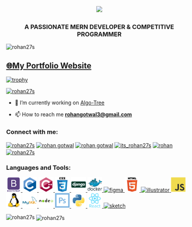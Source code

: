 <h1 align="center"><img src="https://media1.tenor.com/images/25de5ae4b3a35de905166d6a8cc92411/tenor.gif?itemid=13245309"></h1>
<h3 align="center">A PASSIONATE MERN DEVELOPER & COMPETITIVE PROGRAMMER</h3>

<p align="left"> <img src="https://komarev.com/ghpvc/?username=rohan27s&label=Profile%20views&color=0e75b6&style=flat" alt="rohan27s" /> </p>

<a href="https://rohan-27s.web.app/"><h2>🌐My Portfolio Website</h2></a>

[![trophy](https://github-profile-trophy.vercel.app/?username=Rohan27s&theme=onedark)](https://github.com/Rohan27s/github-profile-trophy)


<p align="left"> <a href="https://twitter.com/rohan27s" target="blank"><img src="https://img.shields.io/twitter/follow/rohan27s?logo=twitter&style=for-the-badge" alt="rohan27s" /></a> </p>

- 🔭 I’m currently working on [Algo-Tree](https://github.com/Algo-Phantoms/Algo-Tree)




- 📫 How to reach me **rohangotwal3@gmail.com**

<h3 align="left">Connect with me:</h3>
<p align="left">
<a href="https://twitter.com/rohan27s" target="blank"><img align="center" src="https://cdn.jsdelivr.net/npm/simple-icons@3.0.1/icons/twitter.svg" alt="rohan27s" height="30" width="40" /></a>
<a href="https://linkedin.com/in/rohan gotwal" target="blank"><img align="center" src="https://cdn.jsdelivr.net/npm/simple-icons@3.0.1/icons/linkedin.svg" alt="rohan gotwal" height="30" width="40" /></a>
<a href="https://fb.com/rohan gotwal" target="blank"><img align="center" src="https://cdn.jsdelivr.net/npm/simple-icons@3.0.1/icons/facebook.svg" alt="rohan gotwal" height="30" width="40" /></a>
<a href="https://instagram.com/its_rohan27s" target="blank"><img align="center" src="https://cdn.jsdelivr.net/npm/simple-icons@3.0.1/icons/instagram.svg" alt="its_rohan27s" height="30" width="40" /></a>
<a href="https://www.youtube.com/c/rohan" target="blank"><img align="center" src="https://cdn.jsdelivr.net/npm/simple-icons@3.0.1/icons/youtube.svg" alt="rohan" height="30" width="40" /></a>
<a href="https://www.codechef.com/users/rohan27s" target="blank"><img align="center" src="https://cdn.jsdelivr.net/npm/simple-icons@3.1.0/icons/codechef.svg" alt="rohan27s" height="30" width="40" /></a>
</p>

<h3 align="left">Languages and Tools:</h3>
<p align="left"> <a href="https://getbootstrap.com" target="_blank"> <img src="https://raw.githubusercontent.com/devicons/devicon/master/icons/bootstrap/bootstrap-plain-wordmark.svg" alt="bootstrap" width="40" height="40"/> </a> <a href="https://www.cprogramming.com/" target="_blank"> <img src="https://raw.githubusercontent.com/devicons/devicon/master/icons/c/c-original.svg" alt="c" width="40" height="40"/> </a> <a href="https://www.w3schools.com/cpp/" target="_blank"> <img src="https://raw.githubusercontent.com/devicons/devicon/master/icons/cplusplus/cplusplus-original.svg" alt="cplusplus" width="40" height="40"/> </a> <a href="https://www.w3schools.com/css/" target="_blank"> <img src="https://raw.githubusercontent.com/devicons/devicon/master/icons/css3/css3-original-wordmark.svg" alt="css3" width="40" height="40"/> </a> <a href="https://www.djangoproject.com/" target="_blank"> <img src="https://raw.githubusercontent.com/devicons/devicon/master/icons/django/django-original.svg" alt="django" width="40" height="40"/> </a> <a href="https://www.docker.com/" target="_blank"> <img src="https://raw.githubusercontent.com/devicons/devicon/master/icons/docker/docker-original-wordmark.svg" alt="docker" width="40" height="40"/> </a> <a href="https://www.figma.com/" target="_blank"> <img src="https://www.vectorlogo.zone/logos/figma/figma-icon.svg" alt="figma" width="40" height="40"/> </a> <a href="https://www.w3.org/html/" target="_blank"> <img src="https://raw.githubusercontent.com/devicons/devicon/master/icons/html5/html5-original-wordmark.svg" alt="html5" width="40" height="40"/> </a> <a href="https://www.adobe.com/in/products/illustrator.html" target="_blank"> <img src="https://www.vectorlogo.zone/logos/adobe_illustrator/adobe_illustrator-icon.svg" alt="illustrator" width="40" height="40"/> </a> <a href="https://developer.mozilla.org/en-US/docs/Web/JavaScript" target="_blank"> <img src="https://raw.githubusercontent.com/devicons/devicon/master/icons/javascript/javascript-original.svg" alt="javascript" width="40" height="40"/> </a> <a href="https://www.linux.org/" target="_blank"> <img src="https://raw.githubusercontent.com/devicons/devicon/master/icons/linux/linux-original.svg" alt="linux" width="40" height="40"/> </a> <a href="https://www.mysql.com/" target="_blank"> <img src="https://raw.githubusercontent.com/devicons/devicon/master/icons/mysql/mysql-original-wordmark.svg" alt="mysql" width="40" height="40"/> </a> <a href="https://nodejs.org" target="_blank"> <img src="https://raw.githubusercontent.com/devicons/devicon/master/icons/nodejs/nodejs-original-wordmark.svg" alt="nodejs" width="40" height="40"/> </a> <a href="https://www.photoshop.com/en" target="_blank"> <img src="https://raw.githubusercontent.com/devicons/devicon/master/icons/photoshop/photoshop-line.svg" alt="photoshop" width="40" height="40"/> </a> <a href="https://www.python.org" target="_blank"> <img src="https://raw.githubusercontent.com/devicons/devicon/master/icons/python/python-original.svg" alt="python" width="40" height="40"/> </a> <a href="https://reactjs.org/" target="_blank"> <img src="https://raw.githubusercontent.com/devicons/devicon/master/icons/react/react-original-wordmark.svg" alt="react" width="40" height="40"/> </a> <a href="https://www.sketch.com/" target="_blank"> <img src="https://www.vectorlogo.zone/logos/sketchapp/sketchapp-icon.svg" alt="sketch" width="40" height="40"/> </a> </p>

<p><img align="left" src="https://github-readme-stats.vercel.app/api/top-langs?username=rohan27s&show_icons=true&locale=en&layout=compact" alt="rohan27s" /></p>

<p>&nbsp;<img align="center" src="https://github-readme-stats.vercel.app/api?username=rohan27s&show_icons=true&locale=en" alt="rohan27s" /></p>

